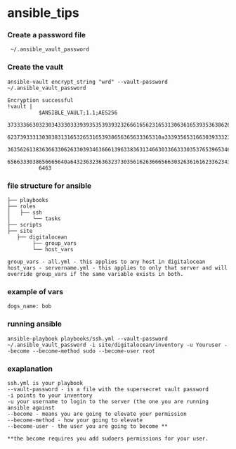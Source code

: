 # ansible_tips

### Create a password file
``` ~/.ansible_vault_password```

### Create the vault
```
ansible-vault encrypt_string "wrd" --vault-password ~/.ansible_vault_password
```

```
Encryption successful
!vault |
          $ANSIBLE_VAULT;1.1;AES256
          37333366303230343330333939353539393232666165623165313063616539353638626362373234
          6237393331303838313165326531653938656365633365310a333935653166303933323164633630
          36356261383636633062633039346366613963383631346630336633303537653965346333393639
          6566333038656665640a643236323636323730356162636665663032636161623362343832373235
          6463
```

### file structure for ansible

```
├── playbooks
├── roles
│   ├── ssh
│       └── tasks
├── scripts
├── site
   ├── digitalocean
        ├── group_vars
        └── host_vars

group_vars - all.yml - this applies to any host in digitalocean
host_vars - servername.yml - this applies to only that server and will override group_vars if the same variable exists in both.
```

### example of vars
```
dogs_name: bob
```

### running ansible
```
ansible-playbook playbooks/ssh.yml --vault-password ~/.ansible_vault_password -i site/digitalocean/inventory -u Youruser --become --become-method sudo --become-user root
```

### exaplanation
```
ssh.yml is your playbook
--vault-password - is a file with the supersecret vault password
-i points to your inventory
-u your username to login to the server (the one you are running ansible against
--become - means you are going to elevate your permission
--become-method - how your going to elevate
--become-user - the user you are going to become **

**the become requires you add sudoers permissions for your user.

```

